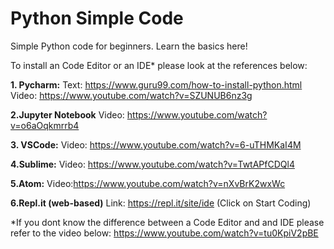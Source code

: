 # Python Simple Code
Simple Python code for beginners.
Learn the basics here!

To install an Code Editor or an IDE* please look at the references below:

**1. Pycharm:**
Text: https://www.guru99.com/how-to-install-python.html
Video: https://www.youtube.com/watch?v=SZUNUB6nz3g

**2.Jupyter Notebook**
Video: https://www.youtube.com/watch?v=o6aOqkmrrb4

**3. VSCode:**
Video: https://www.youtube.com/watch?v=6-uTHMKaI4M

**4.Sublime:**
Video: https://www.youtube.com/watch?v=TwtAPfCDQl4

**5.Atom:**
Video:https://www.youtube.com/watch?v=nXvBrK2wxWc

**6.Repl.it (web-based)**
Link: https://repl.it/site/ide (Click on Start Coding) 

*If you dont know the difference between a Code Editor and and IDE please refer to the video below:
https://www.youtube.com/watch?v=tu0KpiV2pBE

